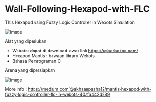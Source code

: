 # Wall-Following-Hexapod-with-FLC
This Hexapod using Fuzzy Logic Controller in Webots Simulation


![image](https://user-images.githubusercontent.com/91171976/207581476-439b59db-612c-4359-940e-61dc2308b593.png)

Alat yang diperlukan
- Webots: dapat di download lewat link https://cyberbotics.com/
- Hexapod Mantis : bawaan library Webots
- Bahasa Pemrograman C

Arena yang dipersiapkan

![image](https://user-images.githubusercontent.com/91171976/207581929-bb9025ec-e80a-457e-874a-1dedf883de85.png)

More info : https://medium.com/@akhsanpasha12/mantis-hexapod-with-fuzzy-logic-controller-flc-in-webots-40afa442d989
